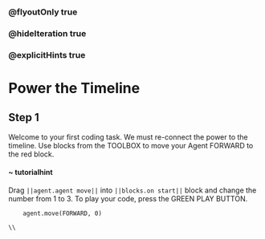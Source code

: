 ### @flyoutOnly true
### @hideIteration true
### @explicitHints true

# Power the Timeline

## Step 1
Welcome to your first coding task. We must re-connect the power to the timeline. Use blocks from the TOOLBOX to move your Agent FORWARD to the red block.

#### ~ tutorialhint 
Drag ``||agent.agent move||`` into ``||blocks.on start||`` block and change the number from 1 to 3. To play your code, press the GREEN PLAY BUTTON.

```ghost
    agent.move(FORWARD, 0)
```
```template
\\
```
```package
```
